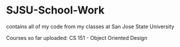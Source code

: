 # SJSU-School-Work
contains all of my code from my classes at San Jose State University

Courses so far uploaded:
CS 151 - Object Oriented Design

